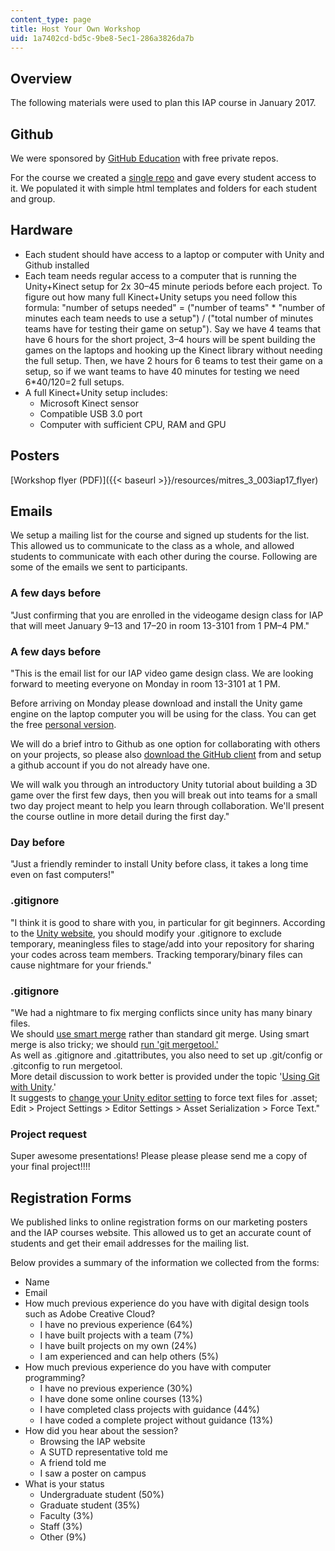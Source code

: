 ```yaml
---
content_type: page
title: Host Your Own Workshop
uid: 1a7402cd-bd5c-9be8-5ec1-286a3826da7b
---
```


Overview
--------

The following materials were used to plan this IAP course in January 2017.

Github
------

We were sponsored by [GitHub Education](https://education.github.com/) with free private repos.

For the course we created a [single repo](https://mens-et-manus.github.io/archive/2017-IAP-Arduino-Unity/) and gave every student access to it. We populated it with simple html templates and folders for each student and group.

Hardware
--------

*   Each student should have access to a laptop or computer with Unity and Github installed
*   Each team needs regular access to a computer that is running the Unity+Kinect setup for 2x 30–45 minute periods before each project. To figure out how many full Kinect+Unity setups you need follow this formula: "number of setups needed" = ("number of teams" \* "number of minutes each team needs to use a setup") / ("total number of minutes teams have for testing their game on setup"). Say we have 4 teams that have 6 hours for the short project, 3–4 hours will be spent building the games on the laptops and hooking up the Kinect library without needing the full setup. Then, we have 2 hours for 6 teams to test their game on a setup, so if we want teams to have 40 minutes for testing we need 6\*40/120=2 full setups.
*   A full Kinect+Unity setup includes:
    *   Microsoft Kinect sensor
    *   Compatible USB 3.0 port
    *   Computer with sufficient CPU, RAM and GPU

Posters
-------

[Workshop flyer (PDF)]({{< baseurl >}}/resources/mitres_3_003iap17_flyer)

Emails
------

We setup a mailing list for the course and signed up students for the list. This allowed us to communicate to the class as a whole, and allowed students to communicate with each other during the course. Following are some of the emails we sent to participants.

### A few days before

"Just confirming that you are enrolled in the videogame design class for IAP that will meet January 9–13 and 17–20 in room 13-3101 from 1 PM–4 PM."

### A few days before

"This is the email list for our IAP video game design class. We are looking forward to meeting everyone on Monday in room 13-3101 at 1 PM.

Before arriving on Monday please download and install the Unity game engine on the laptop computer you will be using for the class. You can get the free [personal version](https://store.unity.com/).

We will do a brief intro to Github as one option for collaborating with others on your projects, so please also [download the GitHub client](http://desktop.github.com/) from and setup a github account if you do not already have one.

We will walk you through an introductory Unity tutorial about building a 3D game over the first few days, then you will break out into teams for a small two day project meant to help you learn through collaboration. We'll present the course outline in more detail during the first day."

### Day before

"Just a friendly reminder to install Unity before class, it takes a long time even on fast computers!"

### .gitignore

"I think it is good to share with you, in particular for git beginners. According to the [Unity website](https://answers.unity3d.com/questions/22604/which-unity-project-files-can-be-ignored-for-versi.html), you should modify your .gitignore to exclude temporary, meaningless files to stage/add into your repository for sharing your codes across team members. Tracking temporary/binary files can cause nightmare for your friends."

### .gitignore

"We had a nightmare to fix merging conflicts since unity has many binary files.  
We should [use smart merge](http://docs.unity3d.com/Manual/SmartMerge.html) rather than standard git merge. Using smart merge is also tricky; we should [run 'git mergetool.'](http://stackoverflow.com/questions/35140856/setup-unity-smart-merge)  
As well as .gitignore and .gitattributes, you also need to set up .git/config or .gitconfig to run mergetool.  
More detail discussion to work better is provided under the topic '[Using Git with Unity](https://gist.github.com/Ikalou/197c414d62f45a1193fd).'  
It suggests to [change your Unity editor setting](https://docs.unity3d.com/Manual/class-EditorManager.html) to force text files for .asset; Edit > Project Settings > Editor Settings > Asset Serialization > Force Text."

### Project request

Super awesome presentations! Please please please send me a copy of your final project!!!!

Registration Forms
------------------

We published links to online registration forms on our marketing posters and the IAP courses website. This allowed us to get an accurate count of students and get their email addresses for the mailing list.

Below provides a summary of the information we collected from the forms:

*   Name
*   Email
*   How much previous experience do you have with digital design tools such as Adobe Creative Cloud?
    *   I have no previous experience (64%)
    *   I have built projects with a team (7%)
    *   I have built projects on my own (24%)
    *   I am experienced and can help others (5%)
*   How much previous experience do you have with computer programming?
    *   I have no previous experience (30%)
    *   I have done some online courses (13%)
    *   I have completed class projects with guidance (44%)
    *   I have coded a complete project without guidance (13%)
*   How did you hear about the session?
    *   Browsing the IAP website
    *   A SUTD representative told me
    *   A friend told me
    *   I saw a poster on campus
*   What is your status
    *   Undergraduate student (50%)
    *   Graduate student (35%)
    *   Faculty (3%)
    *   Staff (3%)
    *   Other (9%)